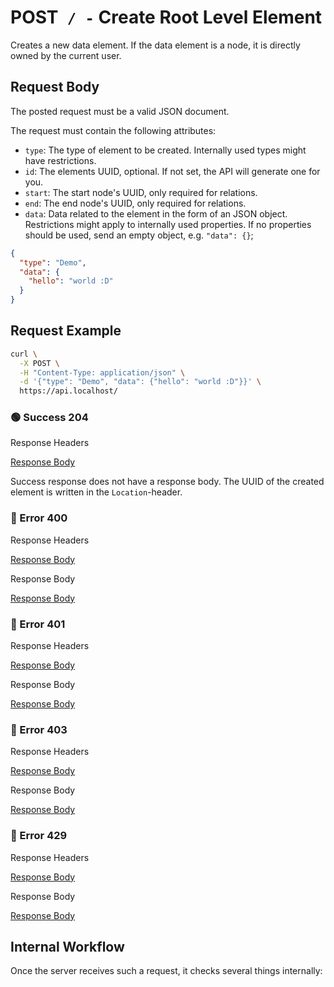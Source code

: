 # <span class="method-post">POST</span>` / -` Create Root Level Element

<!-- panels:start -->
<!-- div:left-panel -->

Creates a new data element. If the data element is a node, it is directly owned by the current user.

## Request Body

The posted request must be a valid JSON document.

The request must contain the following attributes:

- `type`: The type of element to be created. Internally used types might have restrictions.
- `id`: The elements UUID, optional. If not set, the API will generate one for you.
- `start`: The start node's UUID, only required for relations.
- `end`: The end node's UUID, only required for relations.
- `data`: Data related to the element in the form of an JSON object. Restrictions might apply to internally used
  properties. If no properties should be used, send an empty object, e.g. `"data": {}`;

```json
{
  "type": "Demo",
  "data": {
    "hello": "world :D"
  }
}
```

## Request Example

```bash
curl \
  -X POST \
  -H "Content-Type: application/json" \
  -d '{"type": "Demo", "data": {"hello": "world :D"}}' \
  https://api.localhost/
```

<!-- tabs:start -->

### **🟢 Success 204**

<div class="code-title auto-refresh">Response Headers</div>

[Response Body](./post-index/204-response-header.txt ':include :type=code')

Success response does not have a response body. The UUID of the created element is written in the `Location`-header.

### **🔴 Error 400**

<div class="code-title auto-refresh">Response Headers</div>

[Response Body](./post-index/400-response-header.txt ':include :type=code')

<div class="code-title auto-refresh">Response Body</div>

[Response Body](./post-index/400-response-body.json ':include :type=code problem+json')

### **🔴 Error 401**

<div class="code-title auto-refresh">Response Headers</div>

[Response Body](./post-index/401-response-header.txt ':include :type=code')

<div class="code-title auto-refresh">Response Body</div>

[Response Body](./post-index/401-response-body.json ':include :type=code problem+json')

### **🔴 Error 403**

<div class="code-title auto-refresh">Response Headers</div>

[Response Body](./post-index/403-response-header.txt ':include :type=code')

<div class="code-title auto-refresh">Response Body</div>

[Response Body](./post-index/403-response-body.json ':include :type=code problem+json')

### **🔴 Error 429**

<div class="code-title">Response Headers</div>

[Response Body](./post-index/429-response-header.txt ':include :type=code')

<div class="code-title">Response Body</div>

[Response Body](./post-index/429-response-body.json ':include :type=code problem+json')

<!-- tabs:end -->

<!-- div:right-panel -->

## Internal Workflow

Once the server receives such a request, it checks several things internally:

<div id="graph-container-1" class="graph-container" style="height:1400px"></div>

<!-- panels:end -->

<script>
G6.registerEdge('polyline-edge', {
  draw(cfg, group) {
    const { startPoint, endPoint } = cfg;
    const hgap = Math.abs(endPoint.x - startPoint.x);

    const path = [
      ['M', startPoint.x, startPoint.y],
      [
        'C',
        startPoint.x + hgap / 4,
        startPoint.y,
        endPoint.x - hgap / 2,
        endPoint.y,
        endPoint.x,
        endPoint.y,
      ],
    ];
    const shape = group.addShape('path', {
      attrs: {
        stroke: '#AAB7C4',
        path,
      },
      name: 'path-shape',
    });
    const midPoint = {
      x: (startPoint.x + endPoint.x) / 2,
      y: (startPoint.y + endPoint.y) / 2,
    };
    const label = group.addShape('text', {
      attrs: {
        text: cfg.label + '###########',
        x: midPoint.x,
        y: midPoint.y,
        textAlign: 'center',
        textBaseline: 'middle',
        fill: '#000',
        fontSize: 14,
      },
      name: 'label-shape',
    });
    return shape;
  },
});
renderWorkflow(document.getElementById('graph-container-1'), {
  nodes: [
    { id: 'init', ...workflowStart, label: 'server receives POST-request' },
    { id: 'checkType', ...workflowDecision, label: 'is type given?' },
    { id: 'checkTypeContent', ...workflowDecision, label: "is type equal to\n\"ActionChangePassword\"?" },
    { id: 'checkCurrentPassword', ...workflowDecision, label: "is currentPassword given?" },
    { id: 'checkNewPassword', ...workflowDecision, label: 'is newPassword given?' },
    { id: 'checkUniqueIdentifier', ...workflowDecision, label: 'is unique identifier given?' },
    { id: 'checkNewPasswordDifferentToCurrentPassword', ...workflowDecision, label: "is new password different\nto old password?" },
    { id: 'checkUser', ...workflowDecision, label: 'does user exist?' },
    { id: 'checkAnonymousUser', ...workflowDecision, label: 'is anonymous user?' },
    { id: 'checkCurrentPasswordMatch', ...workflowDecision, label: 'does current password match?' },
    { id: 'changePassword', ...workflowStep, label: "change password" },
    { id: 'error400', ...workflowEndError, label: "return 400" },
    { id: 'error401', ...workflowEndError, label: "return 401" },
    { id: 'error403', ...workflowEndError, label: 'return 403' },
    { id: 'success204', ...workflowEndSuccess , label: "return 204"},
  ],
  edges: [
    { source: 'init', target: 'checkType', label: '' },
    { source: 'checkType', target: 'checkTypeContent', label: 'yes' },
    { source: 'checkType', target: 'error400', label: 'no' },
    { source: 'checkTypeContent', target: 'checkCurrentPassword', label: 'yes' },
    { source: 'checkTypeContent', target: 'error400', label: 'no' },
    { source: 'checkCurrentPassword', target: 'checkNewPassword', label: 'yes' },
    { source: 'checkCurrentPassword', target: 'error400', label: 'no' },
    { source: 'checkNewPassword', target: 'checkUniqueIdentifier', label: 'yes' },
    { source: 'checkNewPassword', target: 'error400', label: 'no' },
    { source: 'checkUniqueIdentifier', target: 'checkNewPasswordDifferentToCurrentPassword', label: 'yes' },
    { source: 'checkUniqueIdentifier', target: 'error400', label: 'no' },
    { source: 'checkNewPasswordDifferentToCurrentPassword', target: 'checkUser', label: 'yes' },
    { source: 'checkNewPasswordDifferentToCurrentPassword', target: 'error400', label: 'no' },
    { source: 'checkUser', target: 'checkAnonymousUser', label: 'yes' },
    { source: 'checkUser', target: 'error401', label: 'no' },
    { source: 'checkAnonymousUser', target: 'checkCurrentPasswordMatch', label: 'no' },
    { source: 'checkAnonymousUser', target: 'error403', label: 'yes' },
    { source: 'checkCurrentPasswordMatch', target: 'changePassword', label: 'yes' },
    { source: 'checkCurrentPasswordMatch', target: 'error401', label: 'no' },
    { source: 'changePassword', target: 'success204', label: '' },
  ],
}, 'TB');
</script>

